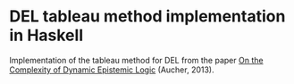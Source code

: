 # DEL tableau method implementation in Haskell
Implementation of the tableau method for DEL from the paper [On the Complexity of Dynamic Epistemic Logic](https://arxiv.org/pdf/1310.6406.pdf) (Aucher, 2013).
